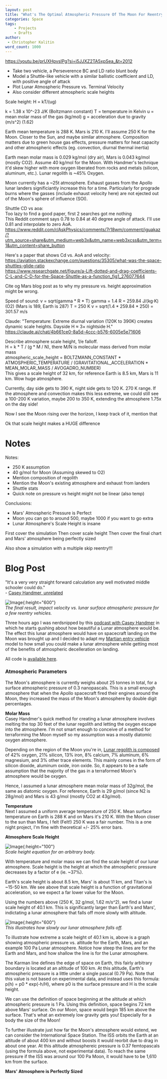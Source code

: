 ```yaml
---
layout: post
title: "What's The Optimal Atmospheric Pressure Of The Moon For Reentry Vehicles?"
categories: Space
tags:
    - Projects
    - Drafts
author:
 - Christopher Kalitin
word_count: 1000
---
```

<head>
    <meta property="og:image" content="{{site.url}}/assets/images/optimal-lunar-atmosphere/impact_velocity_vs_atm_t0.1_linear.png">
</head>

https://youtu.be/prUXHpvsIPg?si=j5JJXZ2TA5xpSea_&t=2012

- Take two vehicle, a Perseverence BC and LD ratio blunt body
- Model a Shuttle-like vehicle with a similar ballistic coefficient and LD, with positive angle of attack
- Plot Lunar Atmospheric Pressure vs. Terminal Velocity
- Also consider different atmospheric scale heights

Scale height:
H = kT/(ug)

k = 1.38 x 10^-23 J/K (Boltzmann constant)
T = temperature in Kelvin
u = mean molar mass of the gas (kg/mol)
g = acceleration due to gravity (m/s^2) (1.62)

Earth mean temperature is 288 K. Mars is 210 K. I'll assume 250 K for the Moon. Closer to the Sun, and maybe similar atmosphere.
Composition matters due to green house gas effects, pressure matters for heat capacity and other atmospheric effects (eg. convection, diurnal thermal inertia)

Earth mean molar mass is 0.029 kg/mol (dry air), Mars is 0.043 kg/mol (mostly CO2). Assume 40 kg/mol for the Moon. With Handmer's technique it'd skew higher with more oxygen liberated from rocks and metals (silicon, aluminum, etc.). Lunar regolith is ~45% Oxygen.

Moon currently has a ~25t atmosphere. Exhaust gasses from the Apollo lunar landers significiantly increase this for a time. Particularly for prograde burns where the gasses (include exhaust velocity here) are not ejected out of the Moon's sphere of influence (SOI).

Shuttle CD vs aoa:  
Too lazy to find a good paper, first 2 searches got me nothing  
This Reddit comment says 0.78 to 0.84 at 40 degree angle of attack. I'll use 0.81 and interpolate to zero AoA.  
https://www.reddit.com/r/AskPhysics/comments/7r18wm/comment/iguakaz/?utm_source=share&utm_medium=web3x&utm_name=web3xcss&utm_term=1&utm_content=share_button  

Here's a paper that shows Cd vs. AoA and velocity:  
https://aviation.stackexchange.com/questions/35305/what-was-the-space-shuttles-glide-ratio  
https://www.researchgate.net/figure/a-Lift-dotted-and-drag-coefficients-C-L-and-C-D-for-the-Space-Shuttle-as-a-function_fig1_276077644  

Cite og Mars blog post as to why my pressure vs. height approximation might be wrong.

Speed of sound:
v = sqrt(gamma * R * T)
gamma = 1.4
R = 259.84 J/(kg·K) (O2) (Mars is 189, Earth is 287)
T = 250 K
v = sqrt(1.4 * 259.84 * 250) = 301.57 m/s

Claude:
"Temperature: Extreme diurnal variation (120K to 390K) creates dynamic scale heights. Dayside H ≈ 3× nightside H."
https://claude.ai/chat/4b661ce0-8a5d-4ccc-b576-6005e5e71606

Describe atmosphere scale height, 1/e falloff.  
H = k * T / (g * M / N), there M/N is molecular mass derived from molar mass  
atmospheric_scale_height = BOLTZMANN_CONSTANT * ATMOSPHERIC_TEMPERATURE / (GRAVITATIONAL_ACCELERATION * MEAN_MOLAR_MASS / AVOGADRO_NUMBER)  
This gives a scale height of 32 km, for reference Earth is 8.5 km, Mars is 11 km. Wow huge atmosphere.

Currently, day side gets to 390 K, night side gets to 120 K. 270 K range.
If the atmosphere and convection makes this less extreme, we could still see a 100-200 K variation, maybe 200 to 350 K, extending the atmosphere 1.75x on the day side!

Now I see the Moon rising over the horizon, I keep track of it, mention that

Ok that scale height makes a HUGE difference

# Notes

Notes:
 - 250 K assumption
 - 40 g/mol for Moon (Assuming skewed to O2)
 - Mention composition of regolith
 - Mention the Moon's existing atmosphere and exhaust from landers
 - Shuttle stats
 - Quick note on pressure vs height might not be linear (also temp)

Conclusions:
 - Mars' Atmospheric Pressure is Perfect
 - Moon you can go to around 500, maybe 1000 if you want to go extra
 - Lunar Atmosphere's Scale Height is insane

First cover the simulation
Then cover scale height
Then cover the final chart and Mars' atmosphere being perfectly sized

Also show a simulation with a multiple skip reentry!!!

# Blog Post

"It's a very very straight forward calculation any well motivated middle schooler could do."  
\- [Casey Handmer, unrelated](https://youtu.be/prUXHpvsIPg?si=wRYjIBMgZcb3r01d&t=589)

![Image](/assets/images/optimal-lunar-atmosphere/impact_velocity_vs_atm_t0.1_linear.png){:height="600"}  
*The final result, impact velocity vs. lunar surface atmospheric pressure for a few reentry vehicles.*

Three hours ago I was nerdsnipped by this [podcast with Casey Handmer](https://youtu.be/prUXHpvsIPg?si=j5JJXZ2TA5xpSea_&t=2012) in which he starts gushing about how beautiful a Lunar atmosphere would be. The effect this lunar atmosphere would have on spacecraft landing on the Moon was brought up and I decided to adapt my [Martian entry vehicle](https://ckalitin.github.io/space/2025/05/13/martian-atmosphere-model.html) model to how small you could make a lunar atmosphere while getting most of the benefits of atmospheric decelleration on landing.

All code is [available here](https://github.com/CKalitin/Martian-Ballistic-Modelling/blob/master/Project/lunar_atmosphere.py).

### </b> Atmospheric Parameters</b>

The Moon's atmosphere is currently weighs about 25 tonnes in total, for a surface atmospheric pressure of 0.3 nanopascals. This is a small enough atmosphere that when the Apollo spacecraft fired their engines around the Moon, they increased the mass of the Moon's atmosphere by double digit percentages.

<b>Molar Mass</b>  
Casey Handmer's quick method for creating a lunar atmosphere involves melting the top 30 feet of the lunar regolith and letting the oxygen escape into the atmosphere. I'm not smart enough to conceive of a method for terraforming the Moon myself so my assumption was a mostly diatomic oxygen atmosphere.

Depending on the region of the Moon you're in, [Lunar regolith is composed](https://www.linkedin.com/pulse/chemistry-moon-ganeshkumar-palanisamy/) of 42% oxygen, 21% silicon, 13% iron, 8% calcium, 7% aluminum, 6% magnesium, and 3% other trace elements. This mainly comes in the form of silicon dioxide, aluminum oxide, iron oxide. So, it appears to be a safe assumption that the majority of the gas in a terraformed Moon's atmosphere would be oxygen.

Hence, I assumed a lunar atmosphere mean molar mass of 32g/mol, the same as diatomic oxygen. For reference, Earth is 29 g/mol (since N2 is 28g/mol) and Mars is 43 g/mol (mostly CO2 at 43g/mol).

<b>Temperature</b>  
Next I assumed a uniform average temperature of 250 K. Mean surface temperature on Earth is 288 K and on Mars it's 210 K. With the Moon closer to the sun than Mars, I felt (Felt!) 250 K was a fair number. This is a one night project, I'm fine with theoretical +/- 25% error bars.

<b>Atmosphere Scale Height</b>  

![Image](/assets/images/optimal-lunar-atmosphere/scale_atm.png){:height="100"}  
*Scale height equation for an arbitrary body.*

With temperature and molar mass we can find the scale height of our lunar atmosphere. Scale height is the height at which the atmospheric pressure decreases by a factor of e (ie. ~37%).

Earth's scale height is about 8.5 km, Mars' is about 11 km, and Titan's is ~15-50 km. We see above that scale height is a function of gravitational acceleration, so we expect a far lower value for the Moon.

Using the numbers above (250 K, 32 g/mol, 1.62 m/s^2), we find a lunar scale height of 40.1 km. This is significantly larger than Earth's and Mars', indictating a lunar atmosphere that falls off more slowly with altitude.

![Image](/assets/images/optimal-lunar-atmosphere/pressures.png){:height="600"}  
*This illustrates how slowly our lunar atmosphere falls off.*

To illustrate how extreme a scale height of 40.1 km is, above is a graph showing atmospheric pressure vs. altitude for the Earth, Mars, and an example 100 Pa Lunar atmosphere. Notice how steep the lines are for the Earth and Mars, and how shallow the line is for the Lunar atmosphere.

The Karman line defines the edge of space on Earth, this fairly arbitrary boundary is located at an altitude of 100 km. At this altitude, Earth's atmospheric pressure is a little under a single pascal (0.79 Pa). Note that this value is not based on experimental data, and instead uses this formula: p(h) = p0 * exp(-h/H), where p0 is the surface pressure and H is the scale height.

We can use the definition of space beginning at the altitude at which atmospheric pressure is 1 Pa. Using this definition, space begins 72 km above Mars' surface. On our Moon, space would begin 185 km above the surface. That's what an extremely low gravity gets you! Especially for a body the size of the Moon!

To further illustrate just how far the Moon's atmosphere would extend, we can consider the International Space Station. The ISS orbits the Earth at an altitude of about 400 km and without boosts it would reorbit due to drag in about one year. At this altitude atmosphereic pressure is 0.37 femtopascals (using the formula above, not experimental data). To reach the same pressure if the ISS was around our 100 Pa Moon, it would have to be 1,610 km from the surface.

<b>Mars' Atmosphere is Perfectly Sized</b>